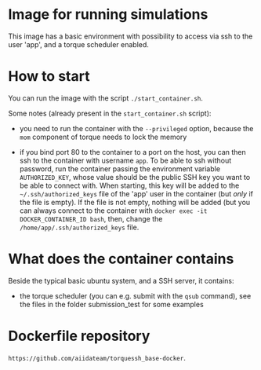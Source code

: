 # Image for running simulations

This image has a basic environment with possibility to access
via ssh to the user 'app', and a torque scheduler enabled.

# How to start

You can run the image with the script `./start_container.sh`.

Some notes (already present in the `start_container.sh` script):

- you need to run the container with the `--privileged` option,
  because the `mom` component of torque needs to lock the memory

- if you bind port 80 to the container to a port on the host, you
  can then ssh to the container with username `app`. To be able
  to ssh without password, run the container passing the environment
  variable `AUTHORIZED_KEY`, whose value should be the public SSH key
  you want to be able to connect with. When starting, this key
  will be added to the `~/.ssh/authorized_keys` file of the 'app' 
  user in the container (but _only_ if the file is empty). If the 
  file is not empty, nothing will be added (but you can always connect
  to the container with `docker exec -it DOCKER_CONTAINER_ID bash`, 
  then, change the `/home/app/.ssh/authorized_keys` file.

# What does the container contains

Beside the typical basic ubuntu system, and a SSH server, it contains:

- the torque scheduler (you can e.g. submit with the `qsub` command),
  see the files in the folder submission_test for some examples

# Dockerfile repository

`https://github.com/aiidateam/torquessh_base-docker`.

